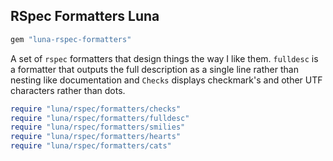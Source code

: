 ## RSpec Formatters Luna

```ruby
gem "luna-rspec-formatters"
```

A set of `rspec` formatters that design things the way I like them.  `fulldesc`
is a formatter that outputs the full description as a single line rather than
nesting like documentation and `Checks` displays checkmark's and other UTF
characters rather than dots.

```ruby
require "luna/rspec/formatters/checks"
require "luna/rspec/formatters/fulldesc"
require "luna/rspec/formatters/smilies"
require "luna/rspec/formatters/hearts"
require "luna/rspec/formatters/cats"
```

